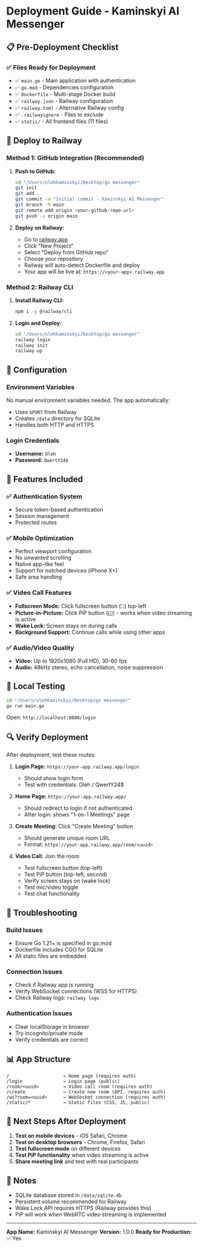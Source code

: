 # Deployment Guide - Kaminskyi AI Messenger

## 📋 Pre-Deployment Checklist

### ✅ Files Ready for Deployment
- ✅ `main.go` - Main application with authentication
- ✅ `go.mod` - Dependencies configuration
- ✅ `Dockerfile` - Multi-stage Docker build
- ✅ `railway.json` - Railway configuration
- ✅ `railway.toml` - Alternative Railway config
- ✅ `.railwayignore` - Files to exclude
- ✅ `static/` - All frontend files (11 files)

## 🚀 Deploy to Railway

### Method 1: GitHub Integration (Recommended)

1. **Push to GitHub:**
   ```bash
   cd "/Users/olehkaminskyi/Desktop/go messenger"
   git init
   git add .
   git commit -m "Initial commit - Kaminskyi AI Messenger"
   git branch -M main
   git remote add origin <your-github-repo-url>
   git push -u origin main
   ```

2. **Deploy on Railway:**
   - Go to [railway.app](https://railway.app)
   - Click "New Project"
   - Select "Deploy from GitHub repo"
   - Choose your repository
   - Railway will auto-detect Dockerfile and deploy
   - Your app will be live at: `https://<your-app>.railway.app`

### Method 2: Railway CLI

1. **Install Railway CLI:**
   ```bash
   npm i -g @railway/cli
   ```

2. **Login and Deploy:**
   ```bash
   cd "/Users/olehkaminskyi/Desktop/go messenger"
   railway login
   railway init
   railway up
   ```

## 🔧 Configuration

### Environment Variables
No manual environment variables needed. The app automatically:
- Uses `$PORT` from Railway
- Creates `/data` directory for SQLite
- Handles both HTTP and HTTPS

### Login Credentials
- **Username:** `Oleh`
- **Password:** `QwertY24$`

## 📱 Features Included

### ✅ Authentication System
- Secure token-based authentication
- Session management
- Protected routes

### ✅ Mobile Optimization
- Perfect viewport configuration
- No unwanted scrolling
- Native app-like feel
- Support for notched devices (iPhone X+)
- Safe area handling

### ✅ Video Call Features
- **Fullscreen Mode:** Click fullscreen button (⛶) top-left
- **Picture-in-Picture:** Click PiP button (◱) - works when video streaming is active
- **Wake Lock:** Screen stays on during calls
- **Background Support:** Continue calls while using other apps

### ✅ Audio/Video Quality
- **Video:** Up to 1920x1080 (Full HD), 30-60 fps
- **Audio:** 48kHz stereo, echo cancellation, noise suppression

## 🧪 Local Testing

```bash
cd "/Users/olehkaminskyi/Desktop/go messenger"
go run main.go
```

Open: `http://localhost:8080/login`

## 🔍 Verify Deployment

After deployment, test these routes:

1. **Login Page:** `https://your-app.railway.app/login`
   - Should show login form
   - Test with credentials: Oleh / QwertY24$

2. **Home Page:** `https://your-app.railway.app/`
   - Should redirect to login if not authenticated
   - After login: shows "1-on-1 Meetings" page

3. **Create Meeting:** Click "Create Meeting" button
   - Should generate unique room URL
   - Format: `https://your-app.railway.app/room/<uuid>`

4. **Video Call:** Join the room
   - Test fullscreen button (top-left)
   - Test PiP button (top-left, second)
   - Verify screen stays on (wake lock)
   - Test mic/video toggle
   - Test chat functionality

## 🐛 Troubleshooting

### Build Issues
- Ensure Go 1.21+ is specified in go.mod
- Dockerfile includes CGO for SQLite
- All static files are embedded

### Connection Issues
- Check if Railway app is running
- Verify WebSocket connections (WSS for HTTPS)
- Check Railway logs: `railway logs`

### Authentication Issues
- Clear localStorage in browser
- Try incognito/private mode
- Verify credentials are correct

## 📊 App Structure

```
/                    → Home page (requires auth)
/login               → Login page (public)
/room/<uuid>         → Video call room (requires auth)
/create              → Create new room (API, requires auth)
/ws?room=<uuid>      → WebSocket connection (requires auth)
/static/*            → Static files (CSS, JS, public)
```

## 🎯 Next Steps After Deployment

1. **Test on mobile devices** - iOS Safari, Chrome
2. **Test on desktop browsers** - Chrome, Firefox, Safari
3. **Test fullscreen mode** on different devices
4. **Test PiP functionality** when video streaming is active
5. **Share meeting link** and test with real participants

## 📝 Notes

- SQLite database stored in `/data/sqlite.db`
- Persistent volume recommended for Railway
- Wake Lock API requires HTTPS (Railway provides this)
- PiP will work when WebRTC video streaming is implemented

---

**App Name:** Kaminskyi AI Messenger
**Version:** 1.0.0
**Ready for Production:** ✅ Yes
